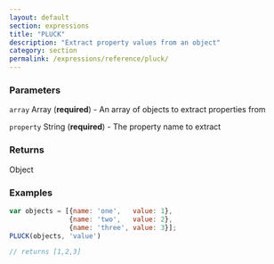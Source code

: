 ```yaml
---
layout: default
section: expressions
title: "PLUCK"
description: "Extract property values from an object"
category: section
permalink: /expressions/reference/pluck/
---
```


### Parameters

`array` Array (__required__) - An array of objects to extract properties from

`property` String (__required__) - The property name to extract

### Returns

Object

### Examples

```js
var objects = [{name: 'one',   value: 1},
               {name: 'two',   value: 2},
               {name: 'three', value: 3}];
PLUCK(objects, 'value')

// returns [1,2,3]
```
